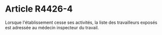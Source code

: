 # Article R4426-4

  
Lorsque l'établissement cesse ses activités, la liste des travailleurs exposés est adressée au médecin inspecteur du travail.